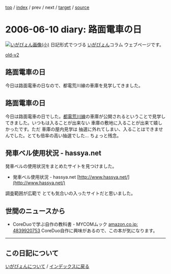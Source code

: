 [top](https://igapyon.github.io/diary/) 
 / [index](https://igapyon.github.io/diary/2006/index.html) 
 / prev 
 / next 
 / [target](https://igapyon.github.io/diary/2006/ig060610.html) 
 / [source](https://github.com/igapyon/diary/blob/gh-pages/2006/ig060610.html.src.md) 

2006-06-10 diary: 路面電車の日
=====================================================================================================
[![いがぴょん画像(小)](https://igapyon.github.io/diary/images/iga200306s.jpg "いがぴょん")](https://igapyon.github.io/diary/memo/memoigapyon.html) 日記形式でつづる [いがぴょん](https://igapyon.github.io/diary/memo/memoigapyon.html)コラム ウェブページです。

[old-v2](ig060610-orig.html)

## 路面電車の日

今日は路面電車の日なので、都電荒川線の車庫を見学してきました。


## 路面電車の日

今日は路面電車の日でした。[都電荒川線](http://www.kotsu.metro.tokyo.jp/toden_index.html)の車庫が公開されるということで見学してきました。いつもは入ることが出来ない 車庫の敷地に入ることが出来て嬉しかったです。ただ 車庫の屋内見学は 抽選に外れてしまい、入ることはできませんでした。とても倍率の高い抽選でした… ちょっと残念。

## 発車ベル使用状況 - hassya.net

発車ベルの使用状況をまとめたサイトを見つけました。


* 発車ベル使用状況 - hassya.net
  [http://www.hassya.net/](http://www.hassya.net/)

調査範囲が広範で とても気合いの入ったサイトだと思いました。

## 世間のニュースから


* CoreDuoで学ぶ自作の教科書 - MYCOMムック
  [amazon.co.jp: 4839920753](http://www.amazon.co.jp/exec/obidos/ASIN/4839920753/igapyondiary-22)
  CoreDuo自作に興味があるので、この本が気になります。


----------------------------------------------------------------------------------------------------

## この日記について
[いがぴょんについて](https://igapyon.github.io/diary/memo/memoigapyon.html) / [インデックスに戻る](https://igapyon.github.io/diary/idxall.html)
